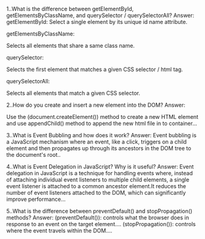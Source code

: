 1..What is the difference between getElementById, getElementsByClassName, and querySelector / querySelectorAll?
Answer:
getElementById:
Select a single element by its unique id name attribute.

getElementsByClassName:

Selects all elements that share a same class name.

querySelector:

Selects the first element that matches a given CSS selector / html tag.

querySelectorAll:

Selects all elements that match a given CSS selector.

2..How do you create and insert a new element into the DOM?
Answer:

Use the (document.createElement()) method to create a new HTML element and use appendChild() method to append the new html file in to container...

3..What is Event Bubbling and how does it work?
Answer:
Event bubbling is a JavaScript mechanism where an event, like a click, triggers on a child element and then propagates up through its ancestors in the DOM tree to the document's root..

4..What is Event Delegation in JavaScript? Why is it useful?
Answer:
Event delegation in JavaScript is a technique for handling events where, instead of attaching individual event listeners to multiple child elements, a single event listener is attached to a common ancestor element.It reduces the number of event listeners attached to the DOM, which can significantly improve performance...

5..What is the difference between preventDefault() and stopPropagation() methods?
Answer:
(preventDefault()):
controls what the browser does in response to an event on the target element....
(stopPropagation()):
controls where the event travels within the DOM....

